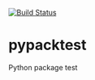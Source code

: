 [![Build Status](https://travis-ci.org/kota7/pypacktest.svg?branch=master)](https://travis-ci.org/kota7/pypacktest)

# pypacktest
Python package test
